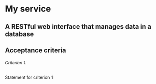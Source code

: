 # My service

## A RESTful web interface that manages data in a database

## Acceptance criteria

###### Criterion 1.
Statement for criterion 1
